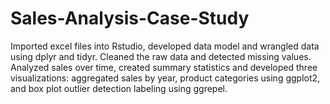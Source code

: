 # Sales-Analysis-Case-Study
Imported excel files into Rstudio, developed data model and wrangled data using dplyr and tidyr. Cleaned the raw data and detected missing values. Analyzed sales over time, created summary statistics and developed three visualizations: aggregated sales by year, product categories using ggplot2, and box plot outlier detection labeling using ggrepel.
